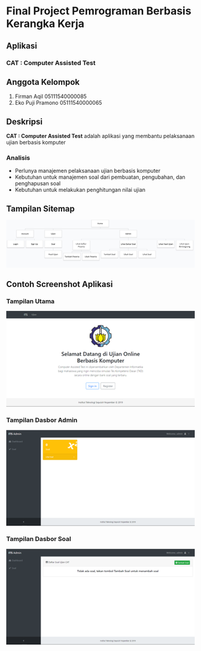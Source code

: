 # Final Project Pemrograman Berbasis Kerangka Kerja
## Aplikasi
### CAT : Computer Assisted Test

## Anggota Kelompok
1. Firman Aqil 05111540000085
2. Eko Puji Pramono 05111540000065

## Deskripsi
**CAT : Computer Assisted Test** adalah aplikasi yang membantu pelaksanaan ujian berbasis komputer  
### Analisis
- Perlunya manajemen pelaksanaan ujian berbasis komputer
- Kebutuhan untuk manajemen soal dari pembuatan, pengubahan, dan penghapusan soal
- Kebutuhan untuk melakukan penghitungan nilai ujian

## Tampilan Sitemap
![alt text](https://raw.githubusercontent.com/frmnaqil/framework-programming-fp/master/gloomap_b7a92f51.png)

## Contoh Screenshot Aplikasi  
### Tampilan Utama
![alt text](https://raw.githubusercontent.com/frmnaqil/framework-programming-fp/master/Screenshot_3.png)
### Tampilan Dasbor Admin
![alt text](https://raw.githubusercontent.com/frmnaqil/framework-programming-fp/master/Screenshot_1.png)
### Tampilan Dasbor Soal
![alt text](https://raw.githubusercontent.com/frmnaqil/framework-programming-fp/master/Screenshot_2.png)
